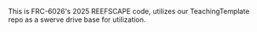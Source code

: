 This is FRC-6026's 2025 REEFSCAPE code, utilizes our TeachingTemplate repo as a swerve drive base for utilization.
